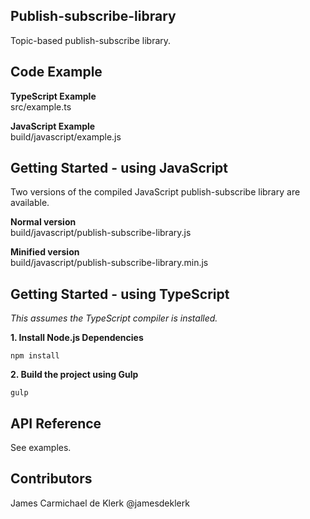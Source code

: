 ## Publish-subscribe-library

Topic-based publish-subscribe library.

## Code Example

**TypeScript Example**<br />
src/example.ts

**JavaScript Example**<br />
build/javascript/example.js

## Getting Started - using JavaScript

Two versions of the compiled JavaScript publish-subscribe library are available.<br />

**Normal version**<br />
build/javascript/publish-subscribe-library.js

**Minified version**<br />
build/javascript/publish-subscribe-library.min.js

## Getting Started - using TypeScript

*This assumes the TypeScript compiler is installed.*<br />

**1. Install Node.js Dependencies**<br />
```
npm install
```

**2. Build the project using Gulp**<br />
```
gulp
```

## API Reference

See examples.

## Contributors

James Carmichael de Klerk @jamesdeklerk